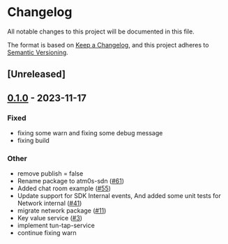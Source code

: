 # Changelog
All notable changes to this project will be documented in this file.

The format is based on [Keep a Changelog](https://keepachangelog.com/en/1.0.0/),
and this project adheres to [Semantic Versioning](https://semver.org/spec/v2.0.0.html).

## [Unreleased]

## [0.1.0](https://github.com/giangndm/8xFF-decentralized-sdn/releases/tag/atm0s-sdn-layers-spread-router-sync-v0.1.0) - 2023-11-17

### Fixed
- fixing some warn and fixing some debug message
- fixing build

### Other
- remove publish = false
- Rename package to atm0s-sdn ([#61](https://github.com/giangndm/8xFF-decentralized-sdn/pull/61))
- Added chat room example ([#55](https://github.com/giangndm/8xFF-decentralized-sdn/pull/55))
- Update support for SDK Internal events, And added some unit tests for Network internal ([#41](https://github.com/giangndm/8xFF-decentralized-sdn/pull/41))
- migrate network package ([#11](https://github.com/giangndm/8xFF-decentralized-sdn/pull/11))
- Key value service ([#3](https://github.com/giangndm/8xFF-decentralized-sdn/pull/3))
- implement tun-tap-service
- continue fixing warn
